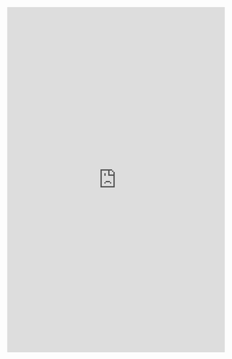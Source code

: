 <iframe class="repl" width="100%" height="800px" frameborder="0" src="https://repl.it/@azablan/factorial?lite=true"></iframe>
